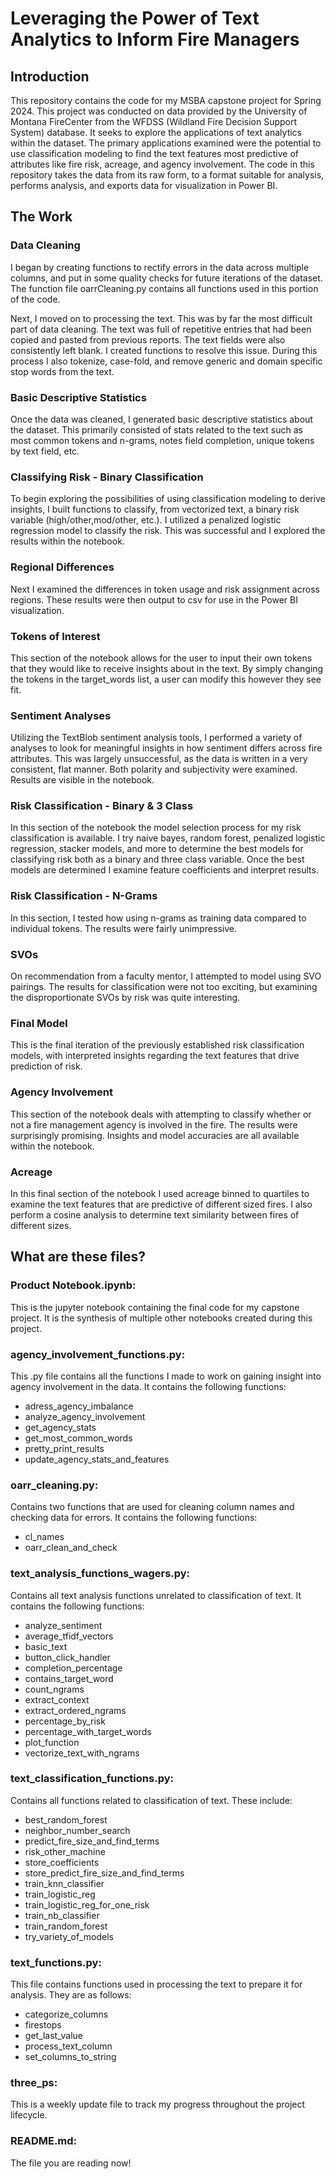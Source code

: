 # Leveraging the Power of Text Analytics to Inform Fire Managers

## Introduction
This repository contains the code for my MSBA capstone project for Spring 2024. This project was conducted on data provided by the University of Montana FireCenter from the WFDSS (Wildland Fire Decision Support System) database. It seeks to explore the applications of text analytics within the dataset. The primary applications examined were the potential to use classification modeling to find the text features most predictive of attributes like fire risk, acreage, and agency involvement. The code in this repository takes the data from its raw form, to a format suitable for analysis, performs analysis, and exports data for visualization in Power BI.

## The Work

### Data Cleaning
I began by creating functions to rectify errors in the data across multiple columns, and put in some quality checks for future iterations of the dataset. The function file oarrCleaning.py contains all functions used in this portion of the code.

Next, I moved on to processing the text. This was by far the most difficult part of data cleaning. The text was full of repetitive entries that had been copied and pasted from previous reports. The text fields were also consistently left blank. I created functions to resolve this issue. During this process I also tokenize, case-fold, and remove generic and domain specific stop words from the text.

### Basic Descriptive Statistics
Once the data was cleaned, I generated basic descriptive statistics about the dataset. This primarily consisted of stats related to the text such as most common tokens and n-grams, notes field completion, unique tokens by text field, etc.

### Classifying Risk - Binary Classification
To begin exploring the possibilities of using classification modeling to derive insights, I built functions to classify, from vectorized text, a binary risk variable (high/other,mod/other, etc.). I utilized a penalized logistic regression model to classify the risk. This was successful and I explored the results within the notebook.

### Regional Differences
Next I examined the differences in token usage and risk assignment across regions. These results were then output to csv for use in the Power BI visualization.

### Tokens of Interest
This section of the notebook allows for the user to input their own tokens that they would like to receive insights about in the text. By simply changing the tokens in the target_words list, a user can modify this however they see fit.

### Sentiment Analyses
Utilizing the TextBlob sentiment analysis tools, I performed a variety of analyses to look for meaningful insights in how sentiment differs across fire attributes. This was largely unsuccessful, as the data is written in a very consistent, flat manner. Both polarity and subjectivity were examined. Results are visible in the notebook.

### Risk Classification - Binary & 3 Class
In this section of the notebook the model selection process for my risk classification is available. I try naive bayes, random forest, penalized logistic regression, stacker models, and more to determine the best models for classifying risk both as a binary and three class variable. Once the best models are determined I examine feature coefficients and interpret results.

### Risk Classification - N-Grams
In this section, I tested how using n-grams as training data compared to individual tokens. The results were fairly unimpressive.

### SVOs
On recommendation from a faculty mentor, I attempted to model using SVO pairings. The results for classification were not too exciting, but examining the disproportionate SVOs by risk was quite interesting.

### Final Model
This is the final iteration of the previously established risk classification models, with interpreted insights regarding the text features that drive prediction of risk.

### Agency Involvement
This section of the notebook deals with attempting to classify whether or not a fire management agency is involved in the fire. The results were surprisingly promising. Insights and model accuracies are all available within the notebook.

### Acreage
In this final section of the notebook I used acreage binned to quartiles to examine the text features that are predictive of different sized fires. I also perform a cosine analysis to determine text similarity between fires of different sizes.



## What are these files?
### Product Notebook.ipynb:
This is the jupyter notebook containing the final code for my capstone project. It is the synthesis of multiple other notebooks created during this project.

### agency_involvement_functions.py:
This .py file contains all the functions I made to work on gaining insight into agency involvement in the data. It contains the following functions:
* adress_agency_imbalance
* analyze_agency_involvement
* get_agency_stats
* get_most_common_words
* pretty_print_results
* update_agency_stats_and_features

### oarr_cleaning.py:
Contains two functions that are used for cleaning column names and checking data for errors. It contains the following functions:
* cl_names
* oarr_clean_and_check 

### text_analysis_functions_wagers.py:
Contains all text analysis functions unrelated to classification of text. It contains the following functions:
* analyze_sentiment
* average_tfidf_vectors
* basic_text
* button_click_handler
* completion_percentage
* contains_target_word
* count_ngrams
* extract_context
* extract_ordered_ngrams
* percentage_by_risk
* percentage_with_target_words
* plot_function
* vectorize_text_with_ngrams

### text_classification_functions.py:
Contains all functions related to classification of text. These include:
* best_random_forest
* neighbor_number_search
* predict_fire_size_and_find_terms
* risk_other_machine
* store_coefficients
* store_predict_fire_size_and_find_terms
* train_knn_classifier
* train_logistic_reg
* train_logistic_reg_for_one_risk
* train_nb_classifier
* train_random_forest
* try_variety_of_models

### text_functions.py:
This file contains functions used in processing the text to prepare it for analysis. They are as follows:
* categorize_columns
* firestops
* get_last_value
* process_text_column
* set_columns_to_string

### three_ps:
This is a weekly update file to track my progress throughout the project lifecycle.

### README.md:
The file you are reading now!




